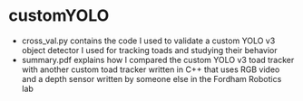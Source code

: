 # customYOLO

- cross_val.py contains the code I used to validate a custom YOLO v3 object detector I used for tracking toads and studying their behavior
- summary.pdf explains how I compared the custom YOLO v3 toad tracker with another custom toad tracker written in C++ that uses RGB video and a depth sensor written by someone else in the Fordham Robotics lab
